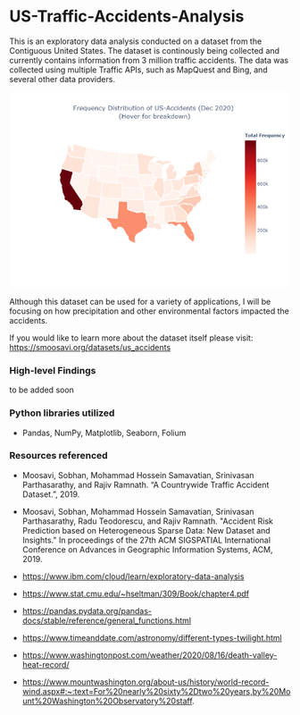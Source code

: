 # US-Traffic-Accidents-Analysis

This is an exploratory data analysis conducted on a dataset from the Contiguous United States. The dataset is continously being collected and currently contains information from 3 million traffic accidents. The data was collected using multiple Traffic APIs, such as MapQuest and Bing, and several other data providers.

<img src="https://github.com/lodi-m/US-Traffic-Accidents-Analysis/blob/main/us_map_coverage.png" width="500" height="350">

Although this dataset can be used for a variety of applications, I will be focusing on how precipitation and other environmental factors impacted the accidents.

If you would like to learn more about the dataset itself please visit: https://smoosavi.org/datasets/us_accidents

### High-level Findings

to be added soon


### Python libraries utilized 
* Pandas, NumPy, Matplotlib, Seaborn, Folium 


### Resources referenced
*   Moosavi, Sobhan, Mohammad Hossein Samavatian, Srinivasan Parthasarathy, and Rajiv Ramnath. “A Countrywide Traffic Accident Dataset.”, 2019.

* Moosavi, Sobhan, Mohammad Hossein Samavatian, Srinivasan Parthasarathy, Radu Teodorescu, and Rajiv Ramnath. "Accident Risk Prediction based on Heterogeneous Sparse Data: New Dataset and Insights." In proceedings of the 27th ACM SIGSPATIAL International Conference on Advances in Geographic Information Systems, ACM, 2019.

*   https://www.ibm.com/cloud/learn/exploratory-data-analysis 
*   https://www.stat.cmu.edu/~hseltman/309/Book/chapter4.pdf 
* https://pandas.pydata.org/pandas-docs/stable/reference/general_functions.html
* https://www.timeanddate.com/astronomy/different-types-twilight.html 
* https://www.washingtonpost.com/weather/2020/08/16/death-valley-heat-record/
* https://www.mountwashington.org/about-us/history/world-record-wind.aspx#:~:text=For%20nearly%20sixty%2Dtwo%20years,by%20Mount%20Washington%20Observatory%20staff. 

